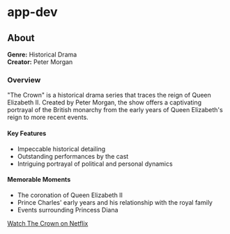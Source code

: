 # app-dev

<!DOCTYPE html>
<html>
<head>
    <title>Favorite Series: The Crown</title>
</head>
<body>
    <h2>About</h2>
    <p>
        <strong>Genre:</strong> Historical Drama<br>
        <strong>Creator:</strong> Peter Morgan
    </p>
    <h3>Overview</h3>
    <p>
        "The Crown" is a historical drama series that traces the reign of Queen Elizabeth II. 
        Created by Peter Morgan, the show offers a captivating portrayal of the British monarchy 
        from the early years of Queen Elizabeth's reign to more recent events.
    </p>
    <h4>Key Features</h4>
    <ul>
        <li>Impeccable historical detailing</li>
        <li>Outstanding performances by the cast</li>
        <li>Intriguing portrayal of political and personal dynamics</li>
    </ul>
    <h4>Memorable Moments</h4>
    <ul>
        <li>The coronation of Queen Elizabeth II</li>
        <li>Prince Charles' early years and his relationship with the royal family</li>
        <li>Events surrounding Princess Diana</li>
    </ul>
    <p>
        <a href="https://www.netflix.com/title/80025678">Watch The Crown on Netflix</a>
    </p>

</body>
</html>
